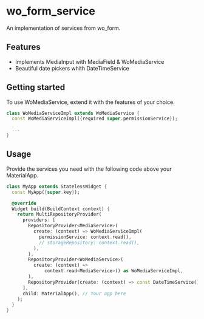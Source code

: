 # wo_form_service

An implementation of services from wo_form.

## Features

- Implements MediaInput with MediaField & WoMediaService
- Beautiful date pickers whith DateTimeService

## Getting started

To use WoMediaService, extend it with the features of your choice.

```dart
class WoMediaServiceImpl extends WoMediaService {
  const WoMediaServiceImpl({required super.permissionService});

  ...
}
```

## Usage

Provide the services you need with the following code above your MaterialApp.

```dart
class MyApp extends StatelessWidget {
  const MyApp({super.key});

  @override
  Widget build(BuildContext context) {
    return MultiRepositoryProvider(
      providers: [
        RepositoryProvider<MediaService>(
          create: (context) => WoMediaServiceImpl(
            permissionService: context.read(),
            // storageRepository: context.read(),
          ),
        ),
        RepositoryProvider<WoMediaService>(
          create: (context) =>
              context.read<MediaService>() as WoMediaServiceImpl,
        ),
        RepositoryProvider(create: (context) => const DateTimeService()),
      ],
      child: MaterialApp(), // Your app here
    );
  }
}

```
